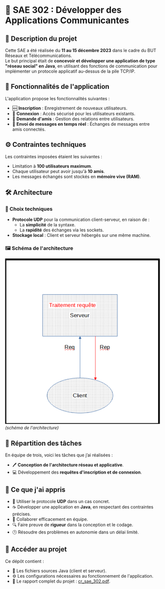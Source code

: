 # 🚀 SAE 302 : Développer des Applications Communicantes  

## 📝 Description du projet  

Cette SAE a été réalisée du **11 au 15 décembre 2023** dans le cadre du BUT Réseaux et Télécommunications.  
Le but principal était de **concevoir et développer une application de type "réseau social" en Java**, en utilisant des fonctions de communication pour implémenter un protocole applicatif au-dessus de la pile TCP/IP.  

## 🌟 Fonctionnalités de l'application  

L'application propose les fonctionnalités suivantes :  
- 🆕 **Inscription** : Enregistrement de nouveaux utilisateurs.  
- 🔑 **Connexion** : Accès sécurisé pour les utilisateurs existants.  
- 🤝 **Demande d'amis** : Gestion des relations entre utilisateurs.  
- 💬 **Envoi de messages en temps réel** : Échanges de messages entre amis connectés.  

## ⚙️ Contraintes techniques  

Les contraintes imposées étaient les suivantes :  
- Limitation à **100 utilisateurs maximum**.  
- Chaque utilisateur peut avoir jusqu'à **10 amis**.  
- Les messages échangés sont stockés en **mémoire vive (RAM)**.  

## 🛠️ Architecture  

### 📌 Choix techniques  
- **Protocole UDP** pour la communication client-serveur, en raison de :  
  - La **simplicité** de la syntaxe.  
  - La **rapidité** des échanges via les sockets.  
- **Stockage local** : Client et serveur hébergés sur une même machine.  

### 🖼️ Schéma de l'architecture  
![schéma de l'infrastructure](./schéma.png) *(schéma de l'architecture)* 

## 👥 Répartition des tâches  

En équipe de trois, voici les tâches que j’ai réalisées :  
- 🖊️ **Conception de l'architecture réseau et applicative**.  
- 💻 Développement des **requêtes d'inscription et de connexion**.  



## 🌱 Ce que j'ai appris  

- 📡 Utiliser le protocole **UDP** dans un cas concret.  
- ☕ Développer une application en **Java**, en respectant des contraintes précises.  
- 🤝 Collaborer efficacement en équipe.  
- 🔍 Faire preuve de **rigueur** dans la conception et le codage.  
- 🕒 Résoudre des problèmes en autonomie dans un délai limité.  

## 📂 Accéder au projet  

Ce dépôt contient :  
- 📄 Les fichiers sources Java (client et serveur).  
- ⚙️ Les configurations nécessaires au fonctionnement de l'application.  
- 📘 Le rapport complet du projet : [cr_sae_302.pdf](./cr_sae_302.pdf).  

 
